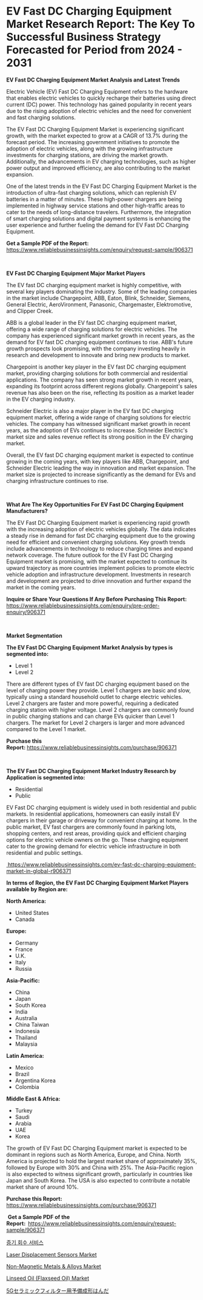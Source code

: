 <p><h1>EV Fast DC Charging Equipment Market Research Report: The Key To Successful Business Strategy Forecasted for Period from 2024 - 2031</h1></p><p><strong>EV Fast DC Charging Equipment Market Analysis and Latest Trends</strong></p>
<p><p>Electric Vehicle (EV) Fast DC Charging Equipment refers to the hardware that enables electric vehicles to quickly recharge their batteries using direct current (DC) power. This technology has gained popularity in recent years due to the rising adoption of electric vehicles and the need for convenient and fast charging solutions.</p><p>The EV Fast DC Charging Equipment Market is experiencing significant growth, with the market expected to grow at a CAGR of 13.7% during the forecast period. The increasing government initiatives to promote the adoption of electric vehicles, along with the growing infrastructure investments for charging stations, are driving the market growth. Additionally, the advancements in EV charging technologies, such as higher power output and improved efficiency, are also contributing to the market expansion.</p><p>One of the latest trends in the EV Fast DC Charging Equipment Market is the introduction of ultra-fast charging solutions, which can replenish EV batteries in a matter of minutes. These high-power chargers are being implemented in highway service stations and other high-traffic areas to cater to the needs of long-distance travelers. Furthermore, the integration of smart charging solutions and digital payment systems is enhancing the user experience and further fueling the demand for EV Fast DC Charging Equipment.</p></p>
<p><strong>Get a Sample PDF of the Report:&nbsp;</strong> <a href="https://www.reliablebusinessinsights.com/enquiry/request-sample/906371">https://www.reliablebusinessinsights.com/enquiry/request-sample/906371</a></p>
<p>&nbsp;</p>
<p><strong>EV Fast DC Charging Equipment Major Market Players</strong></p>
<p><p>The EV fast DC charging equipment market is highly competitive, with several key players dominating the industry. Some of the leading companies in the market include Chargepoint, ABB, Eaton, Blink, Schneider, Siemens, General Electric, AeroVironment, Panasonic, Chargemaster, Elektromotive, and Clipper Creek.</p><p>ABB is a global leader in the EV fast DC charging equipment market, offering a wide range of charging solutions for electric vehicles. The company has experienced significant market growth in recent years, as the demand for EV fast DC charging equipment continues to rise. ABB's future growth prospects look promising, with the company investing heavily in research and development to innovate and bring new products to market.</p><p>Chargepoint is another key player in the EV fast DC charging equipment market, providing charging solutions for both commercial and residential applications. The company has seen strong market growth in recent years, expanding its footprint across different regions globally. Chargepoint's sales revenue has also been on the rise, reflecting its position as a market leader in the EV charging industry.</p><p>Schneider Electric is also a major player in the EV fast DC charging equipment market, offering a wide range of charging solutions for electric vehicles. The company has witnessed significant market growth in recent years, as the adoption of EVs continues to increase. Schneider Electric's market size and sales revenue reflect its strong position in the EV charging market.</p><p>Overall, the EV fast DC charging equipment market is expected to continue growing in the coming years, with key players like ABB, Chargepoint, and Schneider Electric leading the way in innovation and market expansion. The market size is projected to increase significantly as the demand for EVs and charging infrastructure continues to rise.</p></p>
<p>&nbsp;</p>
<p><strong>What Are The Key Opportunities For EV Fast DC Charging Equipment Manufacturers?</strong></p>
<p><p>The EV Fast DC Charging Equipment market is experiencing rapid growth with the increasing adoption of electric vehicles globally. The data indicates a steady rise in demand for fast DC charging equipment due to the growing need for efficient and convenient charging solutions. Key growth trends include advancements in technology to reduce charging times and expand network coverage. The future outlook for the EV Fast DC Charging Equipment market is promising, with the market expected to continue its upward trajectory as more countries implement policies to promote electric vehicle adoption and infrastructure development. Investments in research and development are projected to drive innovation and further expand the market in the coming years.</p></p>
<p><strong>Inquire or Share Your Questions If Any Before Purchasing This Report:</strong> <a href="https://www.reliablebusinessinsights.com/enquiry/pre-order-enquiry/906371">https://www.reliablebusinessinsights.com/enquiry/pre-order-enquiry/906371</a></p>
<p>&nbsp;</p>
<p><strong>Market Segmentation</strong></p>
<p><strong>The EV Fast DC Charging Equipment Market Analysis by types is segmented into:</strong></p>
<p><ul><li>Level 1</li><li>Level 2</li></ul></p>
<p><p>There are different types of EV fast DC charging equipment based on the level of charging power they provide. Level 1 chargers are basic and slow, typically using a standard household outlet to charge electric vehicles. Level 2 chargers are faster and more powerful, requiring a dedicated charging station with higher voltage. Level 2 chargers are commonly found in public charging stations and can charge EVs quicker than Level 1 chargers. The market for Level 2 chargers is larger and more advanced compared to the Level 1 market.</p></p>
<p><strong>Purchase this Report:&nbsp;</strong><a href="https://www.reliablebusinessinsights.com/purchase/906371">https://www.reliablebusinessinsights.com/purchase/906371</a></p>
<p>&nbsp;</p>
<p><strong>The EV Fast DC Charging Equipment Market Industry Research by Application is segmented into:</strong></p>
<p><ul><li>Residential</li><li>Public</li></ul></p>
<p><p>EV Fast DC charging equipment is widely used in both residential and public markets. In residential applications, homeowners can easily install EV chargers in their garage or driveway for convenient charging at home. In the public market, EV fast chargers are commonly found in parking lots, shopping centers, and rest areas, providing quick and efficient charging options for electric vehicle owners on the go. These charging equipment cater to the growing demand for electric vehicle infrastructure in both residential and public settings.</p></p>
<p><a href="https://www.reliablebusinessinsights.com/ev-fast-dc-charging-equipment-market-in-global-r906371">&nbsp;https://www.reliablebusinessinsights.com/ev-fast-dc-charging-equipment-market-in-global-r906371</a></p>
<p><strong>In terms of Region, the EV Fast DC Charging Equipment Market Players available by Region are:</strong></p>
<p>
    <p> <strong> North America: </strong>
        <ul>
            <li>United States</li>
            <li>Canada</li>
        </ul>
        </p> 
    <p> <strong> Europe: </strong>
        <ul>
            <li>Germany</li>
            <li>France</li>
            <li>U.K.</li>
            <li>Italy</li>
            <li>Russia</li>
        </ul>
        </p> 
    <p> <strong> Asia-Pacific: </strong>
        <ul>
            <li>China</li>
            <li>Japan</li>
            <li>South Korea</li>
            <li>India</li>
            <li>Australia</li>
            <li>China Taiwan</li>
            <li>Indonesia</li>
            <li>Thailand</li>
            <li>Malaysia</li>
        </ul>
        </p> 
    <p> <strong> Latin America: </strong>
        <ul>
            <li>Mexico</li>
            <li>Brazil</li>
            <li>Argentina Korea</li>
            <li>Colombia</li>
        </ul>
        </p> 
    <p> <strong> Middle East & Africa: </strong>
        <ul>
            <li>Turkey</li>
            <li>Saudi</li>
            <li>Arabia</li>
            <li>UAE</li>
            <li>Korea</li>
        </ul>
    </p>
    </p>
<p><p>The growth of EV Fast DC Charging Equipment market is expected to be dominant in regions such as North America, Europe, and China. North America is projected to hold the largest market share of approximately 35%, followed by Europe with 30% and China with 25%. The Asia-Pacific region is also expected to witness significant growth, particularly in countries like Japan and South Korea. The USA is also expected to contribute a notable market share of around 10%.</p></p>
<p><strong>Purchase this Report: </strong><a href="https://www.reliablebusinessinsights.com/purchase/906371">https://www.reliablebusinessinsights.com/purchase/906371</a></p>
<p>&nbsp;<strong>Get a Sample PDF of the Report:&nbsp;&nbsp;</strong><a href="https://www.reliablebusinessinsights.com/enquiry/request-sample/906371">https://www.reliablebusinessinsights.com/enquiry/request-sample/906371</a></p>
<p><strong></strong></p>
<p><p><a href="https://medium.com/@eunicevaughan35/2024%EB%85%84%EB%B6%80%ED%84%B0-2031%EB%85%84%EA%B9%8C%EC%A7%80-%EC%A6%9D%EA%B8%B0-%ED%9A%8C%EC%88%98-%EC%84%9C%EB%B9%84%EC%8A%A4-%EC%8B%9C%EC%9E%A5%EC%9D%98-%EC%88%98%EC%9D%B5-%EB%B6%84%EC%84%9D-%EB%B0%8F-%EC%84%B1%EC%9E%A5-%EC%A0%84%EB%A7%9D-%ED%83%90%EC%83%89-010da045a201">증기 회수 서비스</a></p><p><a href="https://www.linkedin.com/pulse/laser-displacement-sensors-market-size-share-analysis-growth-grszf?trackingId=DqZRNQdu0fLR7DGfhv2z4g%3D%3D">Laser Displacement Sensors Market</a></p><p><a href="https://www.linkedin.com/pulse/comprehensive-analysis-global-non-magnetic-metals-alloys-market-sksfc?trackingId=M67cXnIoeP%2BZvmuTB6adFA%3D%3D">Non-Magnetic Metals & Alloys Market</a></p><p><a href="https://issuu.com/reportprime-2/docs/linseed-oil-flaxseed-oil-market-siz_fce778bdbf74c2">Linseed Oil (Flaxseed Oil) Market</a></p><p><a href="https://medium.com/@alyle7648/5g%E3%82%BB%E3%83%A9%E3%83%9F%E3%83%83%E3%82%AF%E3%83%95%E3%82%A3%E3%83%AB%E3%82%BF%E3%83%BC%E5%B8%82%E5%A0%B4%E3%81%AE%E8%A6%8B%E9%80%9A%E3%81%97%E3%81%AB%E3%81%8A%E3%81%91%E3%82%8B%E5%AE%9F%E6%96%BD%E3%81%95%E3%82%8C%E3%81%9F%E3%82%BD%E3%83%AB%E3%83%80%E3%83%BC-%E5%AE%8C%E5%85%A8%E3%81%AA%E7%94%A3%E6%A5%AD%E5%88%86%E6%9E%90-2024%E5%B9%B4%E3%81%8B%E3%82%892031%E5%B9%B4-f8ee454488d1">5Gセラミックフィルター用予備成形はんだ</a></p></p>